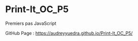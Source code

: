 # Print-It_OC_P5

Premiers pas JavaScript

GitHub Page : https://audreyyuedra.github.io/Print-It_OC_P5/
